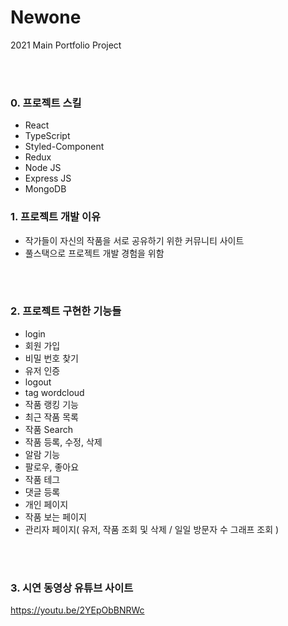 # Newone
2021 Main Portfolio Project

<br/>
<br/>

### 0. 프로젝트 스킬

- React
- TypeScript
- Styled-Component
- Redux
- Node JS
- Express JS
- MongoDB

### 1. 프로젝트 개발 이유

- 작가들이 자신의 작품을 서로 공유하기 위한 커뮤니티 사이트
- 풀스택으로 프로젝트 개발 경험을 위함

<br/>
<br/>

### 2. 프로젝트 구현한 기능들

- login
- 회원 가입
- 비밀 번호 찾기
- 유저 인증
- logout
- tag wordcloud
- 작품 랭킹 기능
- 최근 작품 목록
- 작품 Search
- 작품 등록, 수정, 삭제
- 알람 기능
- 팔로우, 좋아요
- 작품 테그
- 댓글 등록
- 개인 페이지
- 작품 보는 페이지
- 관리자 페이지( 유저, 작품 조회 및 삭제 / 일일 방문자 수 그래프 조회 )


<br/>
<br/>


### 3. 시연 동영상 유튜브 사이트

https://youtu.be/2YEpObBNRWc

<br/>



